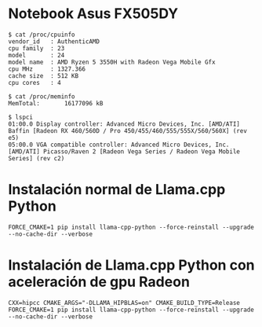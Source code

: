
<h1>Notebook Asus FX505DY</h1>

```
$ cat /proc/cpuinfo 
vendor_id	: AuthenticAMD
cpu family	: 23
model		: 24
model name	: AMD Ryzen 5 3550H with Radeon Vega Mobile Gfx
cpu MHz		: 1327.366
cache size	: 512 KB
cpu cores	: 4

$ cat /proc/meminfo 
MemTotal:       16177096 kB

$ lspci
01:00.0 Display controller: Advanced Micro Devices, Inc. [AMD/ATI] Baffin [Radeon RX 460/560D / Pro 450/455/460/555/555X/560/560X] (rev e5)
05:00.0 VGA compatible controller: Advanced Micro Devices, Inc. [AMD/ATI] Picasso/Raven 2 [Radeon Vega Series / Radeon Vega Mobile Series] (rev c2)
```

<h1>Instalación normal de Llama.cpp Python</h1>

```
FORCE_CMAKE=1 pip install llama-cpp-python --force-reinstall --upgrade --no-cache-dir --verbose
```

<h1>Instalación de Llama.cpp Python con aceleración de gpu Radeon</h1>

```
CXX=hipcc CMAKE_ARGS="-DLLAMA_HIPBLAS=on" CMAKE_BUILD_TYPE=Release FORCE_CMAKE=1 pip install llama-cpp-python --force-reinstall --upgrade --no-cache-dir --verbose
```

